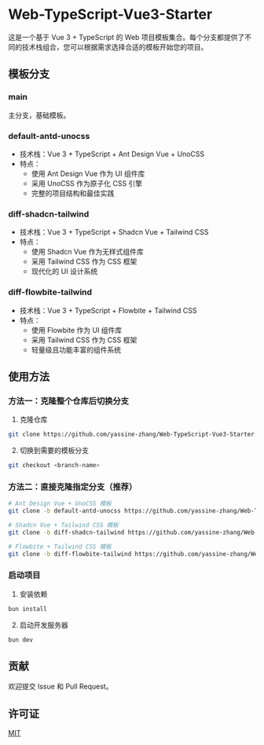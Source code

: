 # Web-TypeScript-Vue3-Starter

这是一个基于 Vue 3 + TypeScript 的 Web 项目模板集合。每个分支都提供了不同的技术栈组合，您可以根据需求选择合适的模板开始您的项目。

## 模板分支

### main
主分支，基础模板。

### default-antd-unocss
- 技术栈：Vue 3 + TypeScript + Ant Design Vue + UnoCSS
- 特点：
  - 使用 Ant Design Vue 作为 UI 组件库
  - 采用 UnoCSS 作为原子化 CSS 引擎
  - 完整的项目结构和最佳实践

### diff-shadcn-tailwind
- 技术栈：Vue 3 + TypeScript + Shadcn Vue + Tailwind CSS
- 特点：
  - 使用 Shadcn Vue 作为无样式组件库
  - 采用 Tailwind CSS 作为 CSS 框架
  - 现代化的 UI 设计系统

### diff-flowbite-tailwind
- 技术栈：Vue 3 + TypeScript + Flowbite + Tailwind CSS
- 特点：
  - 使用 Flowbite 作为 UI 组件库
  - 采用 Tailwind CSS 作为 CSS 框架
  - 轻量级且功能丰富的组件系统

## 使用方法

### 方法一：克隆整个仓库后切换分支

1. 克隆仓库
```bash
git clone https://github.com/yassine-zhang/Web-TypeScript-Vue3-Starter.git
```

2. 切换到需要的模板分支
```bash
git checkout <branch-name>
```

### 方法二：直接克隆指定分支（推荐）

```bash
# Ant Design Vue + UnoCSS 模板
git clone -b default-antd-unocss https://github.com/yassine-zhang/Web-TypeScript-Vue3-Starter.git my-antd-project

# Shadcn Vue + Tailwind CSS 模板
git clone -b diff-shadcn-tailwind https://github.com/yassine-zhang/Web-TypeScript-Vue3-Starter.git my-shadcn-project

# Flowbite + Tailwind CSS 模板
git clone -b diff-flowbite-tailwind https://github.com/yassine-zhang/Web-TypeScript-Vue3-Starter.git my-flowbite-project
```

### 启动项目

1. 安装依赖
```bash
bun install
```

2. 启动开发服务器
```bash
bun dev
```

## 贡献

欢迎提交 Issue 和 Pull Request。

## 许可证

[MIT](LICENSE)
